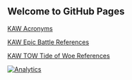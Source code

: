 ## Welcome to GitHub Pages


[KAW Acronyms](/acronyms/ "Kingdoms At War Acronyms")

[KAW Epic Battle References](/eb/ "Kingdoms At War Equipment Guide")

 [KAW TOW Tide of Woe References](/eb/tideofwoe/ "Kingdoms At War Equipment Guide")



 
[![Analytics](https://ga-beacon.appspot.com/UA-104942085-1/madsynn/kaw-reference)](https://github.com/madsynn/kaw-reference)
